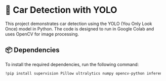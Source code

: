 # 🚗 Car Detection with YOLO

This project demonstrates car detection using the YOLO (You Only Look Once) model in Python. The code is designed to run in Google Colab and uses OpenCV for image processing.

## 📦 Dependencies

To install the required dependencies, run the following command:

```sh
!pip install supervision Pillow ultralytics numpy opencv-python inference-sdk
